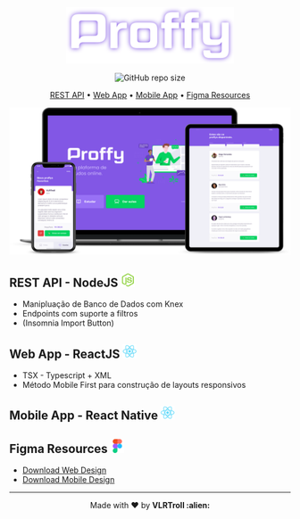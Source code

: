 <p align="center"> 
  <img src="/readme_assets/logo.svg" alt="Logo" width="300"/>
</p>

<p align="center">
  <img src="https://img.shields.io/github/repo-size/VLRTroll/proffy?color=%238257e5" alt="GitHub repo size"/>
</p>

<p align="center">
  <a href="#rest-api---nodejs-">REST API</a>
  • <a href="#web-app---reactjs-">Web App</a>
  • <a href="#mobile-app---react-native-">Mobile App</a>
  • <a href="#figma-resources-">Figma Resources</a> 
</p>

<p align="center"> 
  <img src="/readme_assets/mockup.png" alt="Logo" width="900"/>
</p>


<h2>REST API - NodeJS <img src="/readme_assets/nodejs.webp" alt="Node Logo" width="25"/></h2>

- Manipluação de Banco de Dados com Knex
- Endpoints com suporte a filtros
- (Insomnia Import Button)


<h2>Web App - ReactJS <img src="/readme_assets/react.webp" alt="React Logo" width="25"/></h2>

- TSX - Typescript + XML
- Método Mobile First para construção de layouts responsivos


<h2>Mobile App - React Native <img src="/readme_assets/react.webp" alt="React Native Logo" width="25"/></h2>


<h2>Figma Resources <img src="/readme_assets/figma.png" alt="Figma Logo" width="25"/></h2>

- [Download Web Design](https://www.figma.com/file/GHGS126t7WYjnPZdRKChJF/Proffy-Web/duplicate)
- [Download Mobile Design](https://www.figma.com/file/e33KvgUpFdunXxJjHnK7CG/Proffy-Mobile/duplicate)

---

<p align="center">Made with ❤️ by <strong>VLRTroll :alien: </p>
